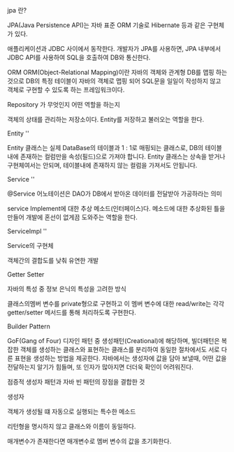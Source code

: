 jpa 란? 

JPA(Java Persistence API)는 자바 표준 ORM 기술로 Hibernate 등과 같은 구현체가 있다.

애플리케이션과 JDBC 사이에서 동작한다. 개발자가 JPA를 사용하면, JPA 내부에서 JDBC API를 사용하여 SQL을 호출하여 DB와 통신한다.



ORM ORM(Object-Relational Mapping)이란 자바의 객체와 관계형 DB를 맵핑 하는 것으로 DB의 특정 테이블이 자바의 객체로 맵핑 되어 SQL문을 일일이 작성하지 않고 객체로 구현할 수 있도록 하는 프레임워크이다.



Repository 가 무엇인지 어떤 역할을 하는지

객체의 상태를 관리하는 저장소이다. Entity를 저장하고 불러오는 역할을 한다.



Entity '' 

Entity 클래스는 실제 DataBase의 테이블과 1 : 1로 매핑되는 클래스로, DB의 테이블내에 존재하는 컬럼만을 속성(필드)으로 가져야 합니다.
Entity 클래스는 상속을 받거나 구현체여서는 안되며, 테이블내에 존재하지 않는 컬럼을 가져서도 안됩니다.

Service ''

@Service 어노테이션은 DAO가 DB에서 받아온 데이터를 전달받아 가공하라는 의미

service Implement에 대한 추상 메소드(인터페이스)다. 메소드에 대한 추상화된 틀을 만들어 개발에 혼선이 없게끔 도와주는 역할을 한다.

ServiceImpl ''

Service의 구현체

객체간의 결합도를 낮춰 유연한 개발 

Getter Setter 

자바의 특성 중 정보 은닉의 특성을 고려한 방식

클래스의멤버 변수를 private형으로 구현하고 이 멤버 변수에 대한 read/write는 각각 getter/setter 메서드를 통해 처리하도록 구현한다.



Builder Pattern  

 GoF(Gang of Four) 디자인 패턴 중 생성패턴(Creational)에 해당하며, 빌더패턴은 복잡한 객체를 생성하는 클래스와 표현하는 클래스를 분리하여 동일한 절차에서도 서로 다른 표현을 생성하는 방법을 제공한다. 자바에서는 생성자에 값을 담아 보낼때, 어떤 값을 전달하는지 알기가 힘들며, 또 인자가 많아지면 더더욱 확인이 어려워진다.

점증적 생성자 패턴과 자바 빈 패턴의 장점을 결합한 것

생성자 

객체가 생성될 떄 자동으로 실행되는 특수한 메소드

리턴형을 명시하지 않고 클래스와 이름이 동일하다.

매개변수가 존재한다면 매개변수로 멤버 변수의 값을 초기화한다.



